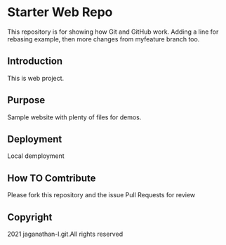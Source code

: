 # Starter Web Repo

This repository is for showing how Git and GitHub work. Adding a line for rebasing example, then more changes from myfeature branch too.

## Introduction
This is web project.

## Purpose

Sample website with plenty of files for demos.

## Deployment
Local demployment

## How TO Comtribute

Please fork this repository and the issue Pull Requests for review

## Copyright
2021 jaganathan-l.git.All rights reserved

